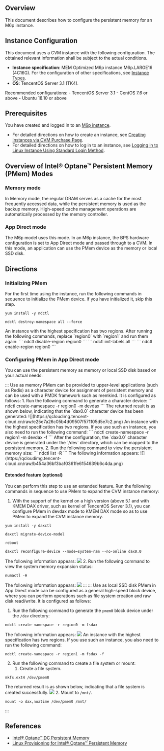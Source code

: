 ## Overview
This document describes how to configure the persistent memory for an M6p instance.


## Instance Configuration
This document uses a CVM instance with the following configuration. The obtained relevant information shall be subject to the actual conditions.
 - **Instance specification**: MEM Optimized M6p instance M6p.LARGE16 (4C16G). For the configuration of other specifications, see [Instance Types](https://intl.cloud.tencent.com/document/product/213/11518).
 - **OS**: TencentOS Server 3.1 (TK4).
<dx-alert infotype="explain" title="">
Recommended configurations:
 - TencentOS Server 3.1
 - CentOS 7.6 or above
 - Ubuntu 18.10 or above
</dx-alert>

## Prerequisites
You have created and logged in to an [M6p instance](https://intl.cloud.tencent.com/document/product/213/11518).
- For detailed directions on how to create an instance, see [Creating Instances via CVM Purchase Page](https://intl.cloud.tencent.com/document/product/213/4855).
- For detailed directions on how to log in to an instance, see [Logging in to Linux Instance Using Standard Login Method](https://intl.cloud.tencent.com/document/product/213/5436).


## Overview of Intel® Optane™ Persistent Memory (PMem) Modes

### Memory mode
In Memory mode, the regular DRAM serves as a cache for the most frequently accessed data, while the persistent memory is used as the backup memory. High-speed cache management operations are automatically processed by the memory controller.

### App Direct mode
The M6p model uses this mode. In an M6p instance, the BPS hardware configuration is set to App Direct mode and passed through to a CVM. In this mode, an application can use the PMem device as the memory or local SSD disk.


## Directions

### Initializing PMem
For the first time using the instance, run the following commands in sequence to initialize the PMem device. If you have initialized it, skip this step.
```
yum install -y ndctl
```
```
ndctl destroy-namespace all --force
```
<dx-alert infotype="explain" title="">
An instance with the highest specification has two regions. After running the following commands, replace `region0` with `region1` and run them again:
</dx-alert>
```
ndctl disable-region region0
```
```
ndctl init-labels all
```
```
ndctl enable-region region0
```

### Configuring PMem in App Direct mode

You can use the persistent memory as memory or local SSD disk based on your actual needs:

<dx-tabs>
::: Use as memory
PMem can be provided to upper-level applications (such as Redis) as a character device for assignment of persistent memory and can be used with a PMDK framework such as memkind. It is configured as follows:
1. Run the following command to generate a character device:
```
ndctl create-namespace -r region0 -m devdax
```
The returned result is as shown below, indicating that the `dax0.0` character device has been generated:
![](https://qcloudimg.tencent-cloud.cn/raw/e25e7a26c05b4d09507f571105d5e7c2.png)
An instance with the highest specification has two regions. If you use such an instance, you also need to run the following command:
```
ndctl create-namespace -r region1 -m devdax -f
```
After the configuration, the `dax0.0` character device is generated under the `/dev` directory, which can be mapped to the persistent memory.
2. Run the following command to view the persistent memory size:
```
ndctl list -R
```
The following information appears:
![](https://qcloudimg.tencent-cloud.cn/raw/b454a36bf3baf0361fe6154639b6c4da.png)


#### Extended feature (optional)
You can perform this step to use an extended feature. Run the following commands in sequence to use PMem to expand the CVM instance memory:
1. With the support of the kernel on a high version (above 5.1 and with KMEM DAX driver, such as kernel of TencentOS Server 3.1), you can configure PMem in devdax mode to KMEM DAX mode so as to use PMem to expand the CVM instance memory.
```
yum install -y daxctl
```
```
daxctl migrate-device-model
```
```
reboot
```
```
daxctl reconfigure-device --mode=system-ram --no-online dax0.0
```
The following information appears:
![](https://qcloudimg.tencent-cloud.cn/raw/6cc731b4e6e08be343c284683ac75721.png)
2. Run the following command to view the system memory expansion status:
```
numactl -H
```
The following information appears:
![](https://qcloudimg.tencent-cloud.cn/raw/6cbeee0aeb1bf7d4527297d5eaa747bc.png)
:::
::: Use as local SSD disk
PMem in App Direct mode can be configured as a general high-speed block device, where you can perform operations such as file system creation and raw disk read/write. It is configured as follows:
1. Run the following command to generate the `pmem0` block device under the `/dev` directory:
```
ndctl create-namespace -r region0 -m fsdax
```
The following information appears:
![](https://qcloudimg.tencent-cloud.cn/raw/010dbd1f35b3dfdff08d39546f0ce06e.png)
An instance with the highest specification has two regions. If you use such an instance, you also need to run the following command:
```
ndctl create-namespace -r region1 -m fsdax -f
```
2. Run the following command to create a file system or mount:
    1. Create a file system.
```
mkfs.ext4 /dev/pmem0
```
The returned result is as shown below, indicating that a file system is created successfully.
![](https://qcloudimg.tencent-cloud.cn/raw/e1c39d0122b4d6bff535d22dd9af0c18.png)
    2. Mount to `/mnt/`.
```
mount -o dax,noatime /dev/pmem0 /mnt/
```


:::
</dx-tabs>






## References
- [Intel® Optane™ DC Persistent Memory](https://www.intel.com/content/dam/support/us/en/documents/memory-and-storage/data-center-persistent-mem/Intel-Optane-DC-Persistent-Memory-Quick-Start-Guide.pdf)
- [Linux Provisioning for Intel® Optane™ Persistent Memory](https://www.intel.com/content/www/us/en/developer/articles/technical/qsg-part2-linux-provisioning-with-optane-pmem.html)
